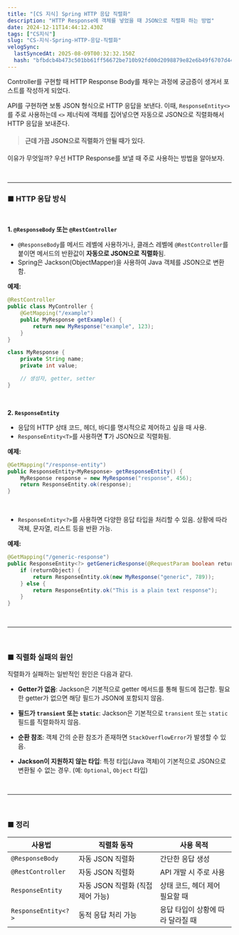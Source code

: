 ```yaml
---
title: "[CS 지식] Spring HTTP 응답 직렬화"
description: "HTTP Response에 객체를 넣었을 때 JSON으로 직렬화 하는 방법"
date: 2024-12-11T14:44:12.430Z
tags: ["CS지식"]
slug: "CS-지식-Spring-HTTP-응답-직렬화"
velogSync:
  lastSyncedAt: 2025-08-09T00:32:32.150Z
  hash: "bfbdcb4b473c501bb61ff56672be710b92fd00d2098879e82e6b49f6707d44d1"
---
```


Controller를 구현할 때 HTTP Response Body를 채우는 과정에 궁금증이 생겨서 포스트를 작성하게 되었다.

API를 구현하면 보통 JSON 형식으로 HTTP 응답을 보낸다.
이때, `ResponseEntity<>`를 주로 사용하는데 `<>` 제너릭에 객체를 집어넣으면 자동으로 JSON으로 직렬화해서 HTTP 응답을 보내준다.


> #### 근데 가끔 JSON으로 직렬화가 안될 때가 있다.

이유가 무엇일까?
우선 HTTP Response를 보낼 때 주로 사용하는 방법을 알아보자.

<br>

---

### ■ HTTP 응답 방식

<br>

__1. `@ResponseBody` 또는 `@RestController`__
- `@ResponseBody`를 메서드 레벨에 사용하거나, 클래스 레벨에 `@RestController`를 붙이면 메서드의 반환값이 **자동으로 JSON으로 직렬화**됨.
- Spring은 Jackson(ObjectMapper)을 사용하여 Java 객체를 JSON으로 변환함.

**예제:**
```java
@RestController
public class MyController {
    @GetMapping("/example")
    public MyResponse getExample() {
        return new MyResponse("example", 123);
    }
}

class MyResponse {
    private String name;
    private int value;

    // 생성자, getter, setter
}
```
<br>

__2. `ResponseEntity`__
- 응답의 HTTP 상태 코드, 헤더, 바디를 명시적으로 제어하고 싶을 때 사용.
- `ResponseEntity<T>`를 사용하면 **T**가 JSON으로 직렬화됨.

**예제:**
```java
@GetMapping("/response-entity")
public ResponseEntity<MyResponse> getResponseEntity() {
    MyResponse response = new MyResponse("response", 456);
    return ResponseEntity.ok(response);
}
```

<br>

- `ResponseEntity<?>`를 사용하면 다양한 응답 타입을 처리할 수 있음. 상황에 따라 객체, 문자열, 리스트 등을 반환 가능.

**예제:**
```java
@GetMapping("/generic-response")
public ResponseEntity<?> getGenericResponse(@RequestParam boolean returnObject) {
    if (returnObject) {
        return ResponseEntity.ok(new MyResponse("generic", 789));
    } else {
        return ResponseEntity.ok("This is a plain text response");
    }
}
```

<br>

---

<br>

### ■ 직렬화 실패의 원인

직렬화가 실패하는 일반적인 원인은 다음과 같다.

- **Getter가 없음**: Jackson은 기본적으로 getter 메서드를 통해 필드에 접근함. 필요한 getter가 없으면 해당 필드가 JSON에 포함되지 않음.

- **필드가 `transient` 또는 `static`**: Jackson은 기본적으로 `transient` 또는 `static` 필드를 직렬화하지 않음.

- **순환 참조**: 객체 간의 순환 참조가 존재하면 `StackOverflowError`가 발생할 수 있음.

- **Jackson이 지원하지 않는 타입**: 특정 타입(Java 객체)이 기본적으로 JSON으로 변환될 수 없는 경우. (예: `Optional`, `Object` 타입)

<br>

---

<br>

### ■ 정리
| 사용법             | 직렬화 동작             | 사용 목적                       |
|-------------------|-----------------------|--------------------------------|
| `@ResponseBody`   | 자동 JSON 직렬화        | 간단한 응답 생성                 |
| `@RestController` | 자동 JSON 직렬화        | API 개발 시 주로 사용             |
| `ResponseEntity`  | 자동 JSON 직렬화 (직접 제어 가능) | 상태 코드, 헤더 제어 필요할 때       |
| `ResponseEntity<?>` | 동적 응답 처리 가능     | 응답 타입이 상황에 따라 달라질 때     |


